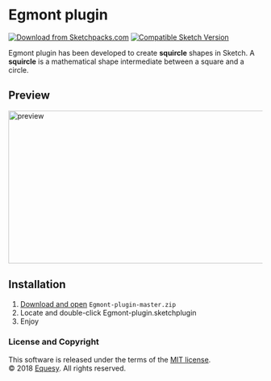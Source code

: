 # Egmont plugin
[![Download from Sketchpacks.com](https://badges.sketchpacks.com/plugins/com.glebhusky.EgmontPlugin/version.svg)](https://api.sketchpacks.com/v1/plugins/com.glebhusky.EgmontPlugin/download) [![Compatible Sketch Version](https://badges.sketchpacks.com/plugins/com.glebhusky.EgmontPlugin/compatibility.svg)](https://sketchpacks.com/interfacemarket/Egmont-plugin)

Egmont plugin has been developed to create **squircle** shapes in Sketch. A **squircle** is a mathematical shape intermediate between a square and a circle.

## Preview
<img src="https://www.dropbox.com/s/e8d8y8fj92j9yvk/preview.png?raw=1" width="532" height="303" alt="preview"/>

## Installation
1. [Download and open](https://api.sketchpacks.com/v1/plugins/com.glebhusky.EgmontPlugin/download/update/0.0.0?range==1.0.0) `Egmont-plugin-master.zip`
2. Locate and double-click Egmont-plugin.sketchplugin
3. Enjoy

### License and Copyright
This software is released under the terms of the [MIT license](https://github.com/svg/svgo/blob/master/LICENSE).</br>
© 2018 [Equesy](https://equesy.com). All rights reserved.</br></br>
